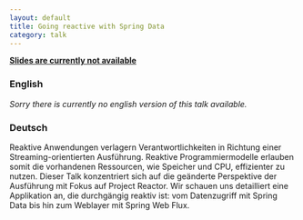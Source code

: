 ```yaml
---
layout: default
title: Going reactive with Spring Data
category: talk
---
```


**[Slides are currently not available](#)**

### English

*Sorry there is currently no english version of this talk available.*

### Deutsch

Reaktive Anwendungen verlagern Verantwortlichkeiten in Richtung einer Streaming-orientierten Ausführung. 
Reaktive Programmiermodelle erlauben somit die vorhandenen Ressourcen, wie Speicher und CPU, effizienter zu nutzen. 
Dieser Talk konzentriert sich auf die geänderte Perspektive der Ausführung mit Fokus auf Project Reactor. 
Wir schauen uns detailliert eine Applikation an, die durchgängig reaktiv ist: vom Datenzugriff mit Spring Data bis hin zum Weblayer mit Spring Web Flux.




